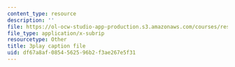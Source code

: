 ```yaml
---
content_type: resource
description: ''
file: https://ol-ocw-studio-app-production.s3.amazonaws.com/courses/res-6-012-introduction-to-probability-spring-2018/df67a8af0854562596b2f3ae267e5f31_aJXfyfQs2Mc.vtt
file_type: application/x-subrip
resourcetype: Other
title: 3play caption file
uid: df67a8af-0854-5625-96b2-f3ae267e5f31
---
```

